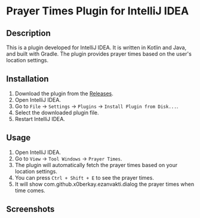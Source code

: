 # Prayer Times Plugin for IntelliJ IDEA

## Description

This is a plugin developed for IntelliJ IDEA. It is written in Kotlin and Java, and built with Gradle. The plugin provides prayer times based on the user's location settings.

## Installation

1. Download the plugin from the [Releases](https://github.com/0xberkay/PrayerTimes/releases/tag/1.0.0).
2. Open IntelliJ IDEA.
3. Go to `File` -> `Settings` -> `Plugins` -> `Install Plugin from Disk...`.
4. Select the downloaded plugin file.
5. Restart IntelliJ IDEA.

## Usage

1. Open IntelliJ IDEA.
2. Go to `View` -> `Tool Windows` -> `Prayer Times`.
3. The plugin will automatically fetch the prayer times based on your location settings.
4. You can press `Ctrl + Shift + E` to see the prayer times.
5. It will show com.github.x0berkay.ezanvakti.dialog the prayer times when time comes.

## Screenshots
